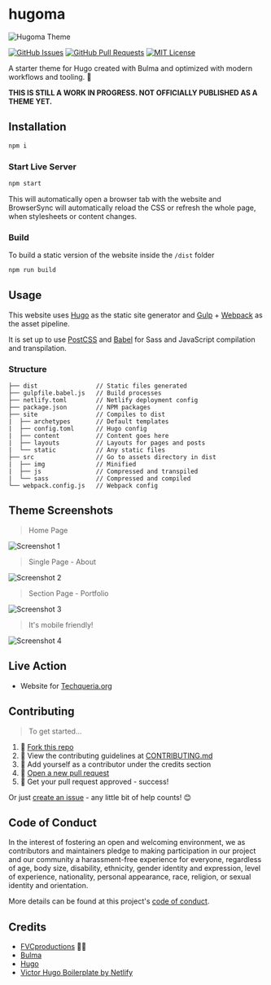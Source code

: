# hugoma

![Hugoma Theme](https://i.imgur.com/mGA3X7m.png)

[![GitHub Issues](https://img.shields.io/github/issues/fvcproductions/hugoma-theme.svg?style=flat-square)](https://github.com/fvcproductions/hugoma-theme/issues) [![GitHub Pull Requests](https://img.shields.io/github/issues-pr/fvcproductions/hugoma-theme.svg?style=flat-square)](https://github.com/fvcproductions/hugoma-theme/pulls) [![MIT License](https://img.shields.io/github/license/fvcproductions/hugoma-theme.svg?style=flat-square)](http://badges.mit-license.org)

A starter theme for Hugo created with Bulma and optimized with modern workflows and tooling. 🌟️

**THIS IS STILL A WORK IN PROGRESS. NOT OFFICIALLY PUBLISHED AS A THEME YET.**

## Installation

```bash
npm i
```

### Start Live Server

```bash
npm start
```

This will automatically open a browser tab with the website and BrowserSync will automatically reload the CSS or refresh the whole page, when stylesheets or content changes.

### Build

To build a static version of the website inside the `/dist` folder

```bash
npm run build
```

## Usage

This website uses [Hugo](https://gohugo.io/) as the static site generator and [Gulp](https://gulpjs.com/) + [Webpack](https://webpack.js.org/) as the asset pipeline.

It is set up to use [PostCSS](http://postcss.org/) and [Babel](https://babeljs.io/) for Sass and JavaScript compilation and transpilation.

### Structure

```text
├── dist                // Static files generated
├── gulpfile.babel.js   // Build processes
├── netlify.toml        // Netlify deployment config
├── package.json        // NPM packages
├── site                // Compiles to dist
|  ├── archetypes       // Default templates
|  ├── config.toml      // Hugo config
|  ├── content          // Content goes here
|  ├── layouts          // Layouts for pages and posts
|  └── static           // Any static files
├── src                 // Go to assets directory in dist
|  ├── img              // Minified
|  ├── js               // Compressed and transpiled
|  └── sass             // Compressed and compiled
└── webpack.config.js   // Webpack config
```

## Theme Screenshots

> Home Page

![Screenshot 1](https://i.imgur.com/Ov53PDR.png)

> Single Page - About

![Screenshot 2](https://i.imgur.com/teLtnI0.png)

> Section Page - Portfolio

![Screenshot 3](https://i.imgur.com/vmE3WY2.png)

> It's mobile friendly!

![Screenshot 4](https://i.imgur.com/1qNzMGW.png)

## Live Action

* Website for [Techqueria.org](http://techqueria.org/)

## Contributing

> To get started...

1.  🍴 [Fork this repo](https://github.com/fvcproductions/hugoma-theme#fork-destination-box)
2.  🔨 View the contributing guidelines at [CONTRIBUTING.md](CONTRIBUTING.md)
3.  👥 Add yourself as a contributor under the credits section
4.  🔧 [Open a new pull request](https://github.com/fvcproductions/hugoma-theme/compare)
5.  🎉 Get your pull request approved - success!

Or just [create an issue](https://github.com/fvcproductions/hugoma-theme/issues) - any little bit of help counts! 😊

## Code of Conduct

In the interest of fostering an open and welcoming environment, we as contributors and maintainers pledge to making participation in our project and our community a harassment-free experience for everyone, regardless of age, body size, disability, ethnicity, gender identity and expression, level of experience, nationality, personal appearance, race, religion, or sexual identity and orientation.

More details can be found at this project's [code of conduct](.github/CODE_OF_CONDUCT.md).

## Credits

* [FVCproductions](https://github.com/fvcproductions) 🍓🍫
* [Bulma](https://bulma.io/)
* [Hugo](https://gohugo.io/)
* [Victor Hugo Boilerplate by Netlify](https://github.com/netlify/victor-hugo)
